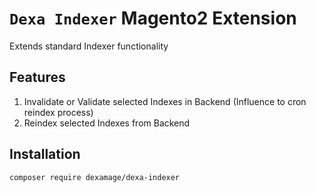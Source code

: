 # `Dexa Indexer` Magento2 Extension
Extends standard Indexer functionality

## Features
1. Invalidate or Validate selected Indexes in Backend (Influence to cron reindex process)
2. Reindex selected Indexes from Backend

## Installation

```
composer require dexamage/dexa-indexer
```
